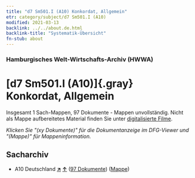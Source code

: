 ```yaml
---
title: "d7 Sm501.I (A10) Konkordat, Allgemein"
etr: category/subject/d7 Sm501.I (A10)
modified: 2021-03-13
backlink: ../../about.de.html
backlink-title: "Systematik-Übersicht"
fn-stub: about
---
```


### Hamburgisches Welt-Wirtschafts-Archiv (HWWA)
# [d7 Sm501.I (A10)]{.gray}&#8201; Konkordat, Allgemein&#160; 




Insgesamt 1 Sach-Mappen, 97 Dokumente - Mappen unvollständig.
Nicht als Mappe aufbereitetes Material finden Sie unter [digitalisierte Filme](/film/h1_sh).

_Klicken Sie "(xy Dokumente)" für die Dokumentanzeige im DFG-Viewer und "(Mappe)" für Mappeninformation._

## Sacharchiv



- A10 Deutschland [**&nearr;**](../../../geo/i/126128/about.de.html "Deutschland (alle Mappen)") [**&uarr;**](../../../geo/about.de.html#A10 "Ländersystematik") (<a href="https://pm20.zbw.eu/dfgview/sh/126128,144249" title="über: Deutschland : Konkordat, Allgemein" target="_blank">97 Dokumente</a>) ([Mappe](../../../../folder/sh/1261xx/126128/1442xx/144249/about.de.html))


